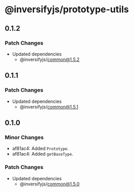 # @inversifyjs/prototype-utils

## 0.1.2

### Patch Changes

- Updated dependencies
  - @inversifyjs/common@1.5.2

## 0.1.1

### Patch Changes

- Updated dependencies
  - @inversifyjs/common@1.5.1

## 0.1.0

### Minor Changes

- af81ac4: Added `Prototype`.
- af81ac4: Added `getBaseType`.

### Patch Changes

- Updated dependencies
  - @inversifyjs/common@1.5.0
